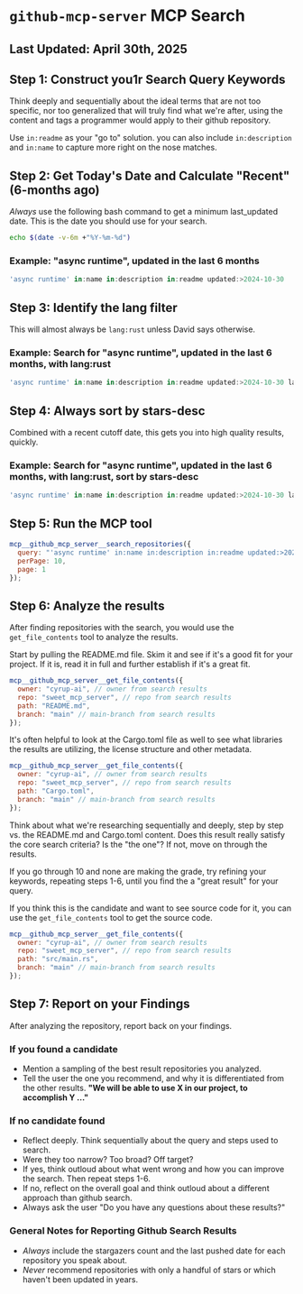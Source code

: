 # `github-mcp-server` MCP Search

## Last Updated: April 30th, 2025

## Step 1: Construct you1r Search Query Keywords

Think deeply and sequentially about the ideal terms that are not too specific, nor too generalized that will truly find what we're after, using the content and tags a programmer would apply to their github repository.

Use `in:readme` as your "go to" solution. you can also include `in:description` and `in:name` to capture more right on the nose matches.

## Step 2: Get Today's Date and Calculate "Recent" (6-months ago)

*Always* use the following bash command to get a minimum last_updated date. This is the date you should use for your search.

```bash
echo $(date -v-6m +"%Y-%m-%d")
```

### Example: "async runtime", updated in the last 6 months

```javascript
'async runtime' in:name in:description in:readme updated:>2024-10-30
```

## Step 3: Identify the lang filter

This will almost always be `lang:rust` unless David says otherwise.

### Example: Search for "async runtime", updated in the last 6 months, with lang:rust

```javascript
'async runtime' in:name in:description in:readme updated:>2024-10-30 lang:rust
```

## Step 4: Always sort by stars-desc

Combined with a recent cutoff date, this gets you into high quality results, quickly.

### Example: Search for "async runtime", updated in the last 6 months, with lang:rust, sort by stars-desc

```javascript
'async runtime' in:name in:description in:readme updated:>2024-10-30 lang:rust sort:stars-desc
```

## Step 5: Run the MCP tool

```javascript
mcp__github_mcp_server__search_repositories({
  query: "'async runtime' in:name in:description in:readme updated:>2024-10-30 lang:rust sort:stars-desc",
  perPage: 10,
  page: 1
});
```

## Step 6: Analyze the results

After finding repositories with the search, you would use the `get_file_contents` tool to analyze the results.

Start by pulling the README.md file. Skim it and see if it's a good fit for your project. If it is, read it in full and further establish if it's a great fit.

```javascript
mcp__github_mcp_server__get_file_contents({
  owner: "cyrup-ai", // owner from search results
  repo: "sweet_mcp_server", // repo from search results
  path: "README.md",
  branch: "main" // main-branch from search results
});
```

It's often helpful to look at the Cargo.toml file as well to see what libraries the results are utilizing, the license structure and other metadata.

```javascript
mcp__github_mcp_server__get_file_contents({
  owner: "cyrup-ai", // owner from search results
  repo: "sweet_mcp_server", // repo from search results
  path: "Cargo.toml",
  branch: "main" // main-branch from search results
});
```

Think about what we're researching sequentially and deeply, step by step vs. the README.md and Cargo.toml content. Does this result really satisfy the core search criteria? Is the "the one"? If not, move on through the results.

If you go through 10 and none are making the grade, try refining your keywords, repeating steps 1-6, until you find the a "great result" for your query.

If you think this is the candidate and want to see source code for it, you can use the `get_file_contents` tool to get the source code.

```javascript
mcp__github_mcp_server__get_file_contents({
  owner: "cyrup-ai", // owner from search results
  repo: "sweet_mcp_server", // repo from search results
  path: "src/main.rs",
  branch: "main" // main-branch from search results
});
```

## Step 7: Report on your Findings

After analyzing the repository, report back on your findings.

### If you found a candidate

- Mention a sampling of the best result repositories you analyzed.
- Tell the user the one you recommend, and why it is differentiated from the other results. **"We will be able to use X in our project, to accomplish Y ..."**

### If no candidate found

- Reflect deeply. Think sequentially about the query and steps used to search.
- Were they too narrow? Too broad? Off target?
- If yes, think outloud about what went wrong and how you can improve the search. Then repeat steps 1-6.
- If no, reflect on the overall goal and think outloud about a different approach than github search.
- Always ask the user "Do you have any questions about these results?"

### General Notes for Reporting Github Search Results

- *Always* include the stargazers count and the last pushed date for each repository you speak about.
- *Never* recommend repositories with only a handful of stars or which haven't been updated in years.
